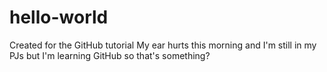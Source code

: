 # hello-world
Created for the GitHub tutorial
My ear hurts this morning and I'm still in my PJs but I'm learning GitHub so that's something?
